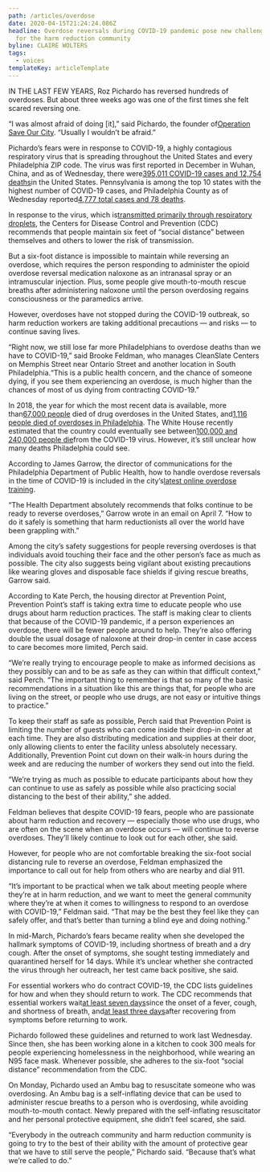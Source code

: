 ```yaml
---
path: /articles/overdose
date: 2020-04-15T21:24:24.086Z
headline: Overdose reversals during COVID-19 pandemic pose new challenges, fears
  for the harm reduction community
byline: CLAIRE WOLTERS
tags: 
  - voices
templateKey: articleTemplate
---
```

IN THE LAST FEW YEARS, Roz Pichardo has reversed hundreds of overdoses. But about three weeks ago was one of the first times she felt scared reversing one.

“I was almost afraid of doing \[it],” said Pichardo, the founder of[Operation Save Our Cit](https://www.facebook.com/OperationSaveOurCity)[y](https://www.facebook.com/OperationSaveOurCity). “Usually I wouldn’t be afraid.”

Pichardo’s fears were in response to COVID-19, a highly contagious respiratory virus that is spreading throughout the United States and every Philadelphia ZIP code. The virus was first reported in December in Wuhan, China, and as of Wednesday, there were[395,011 COVID-19 cases and 12,754 deaths](https://www.cdc.gov/coronavirus/2019-ncov/cases-updates/cases-in-us.html)in the United States. Pennsylvania is among the top 10 states with the highest number of COVID-19 cases, and Philadelphia County as of Wednesday reported[4,777 total cases and 78 deaths](https://www.phila.gov/programs/coronavirus-disease-2019-covid-19/).

In response to the virus, which is[transmitted primarily through respiratory droplets](https://www.who.int/news-room/commentaries/detail/modes-of-transmission-of-virus-causing-covid-19-implications-for-ipc-precaution-recommendations), the Centers for Disease Control and Prevention (CDC) recommends that people maintain six feet of “social distance” between themselves and others to lower the risk of transmission.

But a six-foot distance is impossible to maintain while reversing an overdose, which requires the person responding to administer the opioid overdose reversal medication naloxone as an intranasal spray or an intramuscular injection. Plus, some people give mouth-to-mouth rescue breaths after administering naloxone until the person overdosing regains consciousness or the paramedics arrive.

However, overdoses have not stopped during the COVID-19 outbreak, so harm reduction workers are taking additional precautions — and risks — to continue saving lives.

“Right now, we still lose far more Philadelphians to overdose deaths than we have to COVID-19,” said Brooke Feldman, who manages CleanSlate Centers on Memphis Street near Ontario Street and another location in South Philadelphia.“This is a public health concern, and the chance of someone dying, if you see them experiencing an overdose, is much higher than the chances of most of us dying from contracting COVID-19.”

In 2018, the year for which the most recent data is available, more than[67,000 people](https://www.cdc.gov/drugoverdose/data/statedeaths.html) died of drug overdoses in the United States, and[1,116 people died of overdoses in Philadelphia](https://www.pewtrusts.org/en/projects/philadelphia-research-and-policy-initiative/public-health-and-the-opioid-crisis). The White House recently estimated that the country could eventually see between[100,000 and 240,000 people die](https://www.washingtonpost.com/world/2020/03/31/coronavirus-latest-news/#link-N67TC35IXJDAVKUYPUTTU6H5CU)from the COVID-19 virus. However, it’s still unclear how many deaths Philadelphia could see.

According to James Garrow, the director of communications for the Philadelphia Department of Public Health, how to handle overdose reversals in the time of COVID-19 is included in the city’s[latest online overdose training](https://www.phila.gov/services/mental-physical-health/learn-how-to-get-and-use-naloxone-narcan/).

“The Health Department absolutely recommends that folks continue to be ready to reverse overdoses,” Garrow wrote in an email on April 7. “How to do it safely is something that harm reductionists all over the world have been grappling with.”

Among the city’s safety suggestions for people reversing overdoses is that individuals avoid touching their face and the other person’s face as much as possible. The city also suggests being vigilant about existing precautions like wearing gloves and disposable face shields if giving rescue breaths, Garrow said.

According to Kate Perch, the housing director at Prevention Point, Prevention Point’s staff is taking extra time to educate people who use drugs about harm reduction practices. The staff is making clear to clients that because of the COVID-19 pandemic, if a person experiences an overdose, there will be fewer people around to help. They’re also offering double the usual dosage of naloxone at their drop-in center in case access to care becomes more limited, Perch said.

“We’re really trying to encourage people to make as informed decisions as they possibly can and to be as safe as they can within that difficult context,” said Perch. “The important thing to remember is that so many of the basic recommendations in a situation like this are things that, for people who are living on the street, or people who use drugs, are not easy or intuitive things to practice.”

To keep their staff as safe as possible, Perch said that Prevention Point is limiting the number of guests who can come inside their drop-in center at each time. They are also distributing medication and supplies at their door, only allowing clients to enter the facility unless absolutely necessary. Additionally, Prevention Point cut down on their walk-in hours during the week and are reducing the number of workers they send out into the field.

“We’re trying as much as possible to educate participants about how they can continue to use as safely as possible while also practicing social distancing to the best of their ability,” she added.

Feldman believes that despite COVID-19 fears, people who are passionate about harm reduction and recovery — especially those who use drugs, who are often on the scene when an overdose occurs — will continue to reverse overdoses. They’ll likely continue to look out for each other, she said.

However, for people who are not comfortable breaking the six-foot social distancing rule to reverse an overdose, Feldman emphasized the importance to call out for help from others who are nearby and dial 911.

“It’s important to be practical when we talk about meeting people where they’re at in harm reduction, and we want to meet the general community where they’re at when it comes to willingness to respond to an overdose with COVID-19,” Feldman said. “That may be the best they feel like they can safely offer, and that’s better than turning a blind eye and doing nothing.”

In mid-March, Pichardo’s fears became reality when she developed the hallmark symptoms of COVID-19, including shortness of breath and a dry cough. After the onset of symptoms, she sought testing immediately and quarantined herself for 14 days. While it’s unclear whether she contracted the virus through her outreach, her test came back positive, she said.

For essential workers who do contract COVID-19, the CDC lists guidelines for how and when they should return to work. The CDC recommends that essential workers wait[at least seven days](https://www.cdc.gov/coronavirus/2019-ncov/hcp/return-to-work.html?CDC_AA_refVal=https%3A%2F%2Fwww.cdc.gov%2Fcoronavirus%2F2019-ncov%2Fhealthcare-facilities%2Fhcp-return-work.html)since the onset of a fever, cough, and shortness of breath, and[at least three days](https://www.cdc.gov/coronavirus/2019-ncov/hcp/return-to-work.html?CDC_AA_refVal=https%3A%2F%2Fwww.cdc.gov%2Fcoronavirus%2F2019-ncov%2Fhealthcare-facilities%2Fhcp-return-work.html)after recovering from symptoms before returning to work.

Pichardo followed these guidelines and returned to work last Wednesday. Since then, she has been working alone in a kitchen to cook 300 meals for people experiencing homelessness in the neighborhood, while wearing an N95 face mask. Whenever possible, she adheres to the six-foot “social distance” recommendation from the CDC.

On Monday, Pichardo used an Ambu bag to resuscitate someone who was overdosing. An Ambu bag is a self-inflating device that can be used to administer rescue breaths to a person who is overdosing, while avoiding mouth-to-mouth contact. Newly prepared with the self-inflating resuscitator and her personal protective equipment, she didn’t feel scared, she said.

“Everybody in the outreach community and harm reduction community is going to try to the best of their ability with the amount of protective gear that we have to still serve the people,” Pichardo said. “Because that’s what we’re called to do.”